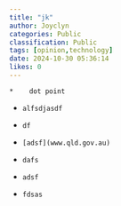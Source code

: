 ```yaml
---
title: "jk"
author: Joyclyn
categories: Public
classification: Public
tags: [opinion,technology]
date: 2024-10-30 05:36:14 
likes: 0
---
```


    *    dot point
*     alfsdjasdf
*     df
*     [adsf](www.qld.gov.au)
*     dafs
*     adsf
*     fdsas
    